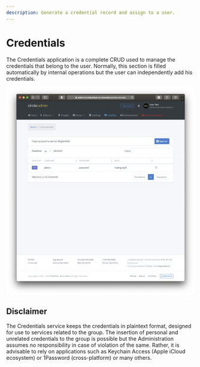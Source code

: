 ```yaml
---
description: Generate a credential record and assign to a user.
---
```


# Credentials

The Credentials application is a complete CRUD used to manage the credentials that belong to the user. Normally, this section is filled automatically by internal operations but the user can independently add his credentials.  

![The index page of Credentials](../.gitbook/assets/screenshot-2020-10-05-at-23.50.32.png)

## Disclaimer

The Credentials service keeps the credentials in plaintext format, designed for use to services related to the group. The insertion of personal and unrelated credentials to the group is possible but the Administration assumes no responsibility in case of violation of the same. Rather, it is advisable to rely on applications such as Keychain Access \(Apple iCloud ecosystem\) or 1Password \(cross-platform\) or many others.

